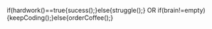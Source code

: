 




if(hardwork()==true{sucess();}else{struggle();} OR 
if(brain!=empty){keepCoding();}else{orderCoffee();}

